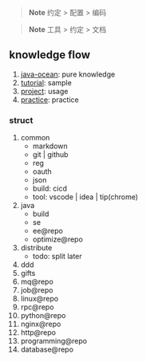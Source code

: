 > **Note**
> 约定 > 配置 > 编码

> **Note**
> 工具 > 约定 > 文档

## knowledge flow

1. [java-ocean](https://github.com/Alice52/java-ocean): pure knowledge
2. [tutorial](https://github.com/Alice52/tutorials): sample
3. [project](https://github.com/Alice52/project): usage
4. [practice](https://github.com/Alice52/practice): practice

### struct

1. common
   - markdown
   - git | github
   - reg
   - oauth
   - json
   - build: cicd
   - tool: vscode | idea | tip(chrome)
2. java
   - build
   - se
   - ee@repo
   - optimize@repo
3. distribute
   - todo: split later
4. ddd
5. gifts
6. mq@repo
7. job@repo
8. linux@repo
9. rpc@repo
10. python@repo
11. nginx@repo
12. http@repo
13. programming@repo
14. database@repo
